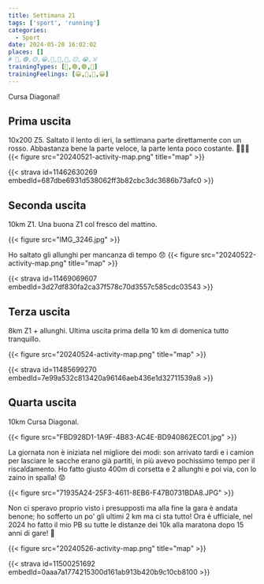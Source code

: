 ```yaml
---
title: Settimana 21
tags: ['sport', 'running']
categories:
  - Sport
date: 2024-05-20 16:02:02
places: []
# 🔴,🟢,🟡,😀,🙁,🫤,🙂,😐,😭,☠️
trainingTypes: [🔴,🟢,🟢,🏁]
trainingFeelings: [😀,🙂,🙂,😀]
---
```


Cursa Diagonal!
<!--more-->

## Prima uscita
10x200 Z5. Saltato il lento di ieri, la settimana parte direttamente con un rosso.
Abbastanza bene la parte veloce, la parte lenta poco costante.
🏃🏻‍♂️
{{< figure src="20240521-activity-map.png" title="map" >}}

{{< strava id=11462630269 embedId=687dbe6931d538062ff3b82cbc3dc3686b73afc0 >}}

## Seconda uscita
10km Z1. Una buona Z1 col fresco del mattino.

{{< figure src="IMG_3246.jpg" >}}

Ho saltato gli allunghi per mancanza di tempo 😞
{{< figure src="20240522-activity-map.png" title="map" >}}

{{< strava id=11469069607 embedId=3d27df830fa2ca37f578c70d3557c585cdc03543 >}}

## Terza uscita
8km Z1 + allunghi.
Ultima uscita prima della 10 km di domenica tutto tranquillo.

{{< figure src="20240524-activity-map.png" title="map" >}}

{{< strava id=11485699270 embedId=7e99a532c813420a96146aeb436e1d32711539a8 >}}

## Quarta uscita

10km Cursa Diagonal.

{{< figure src="FBD928D1-1A9F-4B83-AC4E-BD940862EC01.jpg" >}}

La giornata non è iniziata nel migliore dei modi: son arrivato tardi e i camion per lasciare le sacche erano già partiti, in più avevo pochissimo tempo per il riscaldamento. Ho fatto giusto 400m di corsetta e 2 allunghi e poi via, con lo zaino in spalla! 😟

{{< figure src="71935A24-25F3-4611-8EB6-F47B0731BDA8.JPG" >}}

Non ci speravo proprio visto i presupposti ma alla fine la gara è andata benone; ho sofferto un po' gli ultimi 2 km ma ci sta tutto!
Ora è ufficiale, nel 2024 ho fatto il mio PB su tutte le distanze dei 10k alla maratona dopo 15 anni di gare! 🥳

{{< figure src="20240526-activity-map.png" title="map" >}}

{{< strava id=11500251692 embedId=0aaa7a1774215300d161ab913b420b9c10cb8100 >}}
